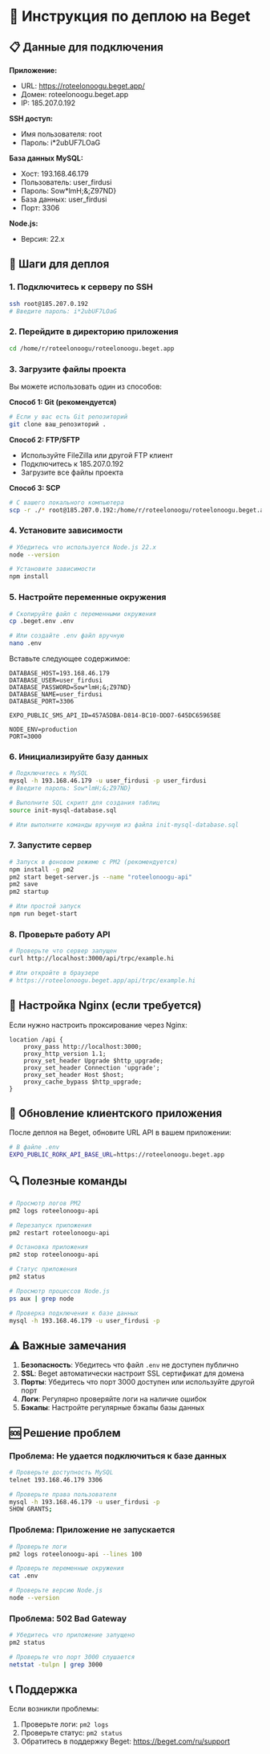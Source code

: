 # 🚀 Инструкция по деплою на Beget

## 📋 Данные для подключения

**Приложение:**
- URL: https://roteelonoogu.beget.app/
- Домен: roteelonoogu.beget.app
- IP: 185.207.0.192

**SSH доступ:**
- Имя пользователя: root
- Пароль: i*2ubUF7LOaG

**База данных MySQL:**
- Хост: 193.168.46.179
- Пользователь: user_firdusi
- Пароль: Sow*lmH;&;Z97ND}
- База данных: user_firdusi
- Порт: 3306

**Node.js:**
- Версия: 22.x

## 🔧 Шаги для деплоя

### 1. Подключитесь к серверу по SSH

```bash
ssh root@185.207.0.192
# Введите пароль: i*2ubUF7LOaG
```

### 2. Перейдите в директорию приложения

```bash
cd /home/r/roteelonoogu/roteelonoogu.beget.app
```

### 3. Загрузите файлы проекта

Вы можете использовать один из способов:

**Способ 1: Git (рекомендуется)**
```bash
# Если у вас есть Git репозиторий
git clone ваш_репозиторий .
```

**Способ 2: FTP/SFTP**
- Используйте FileZilla или другой FTP клиент
- Подключитесь к 185.207.0.192
- Загрузите все файлы проекта

**Способ 3: SCP**
```bash
# С вашего локального компьютера
scp -r ./* root@185.207.0.192:/home/r/roteelonoogu/roteelonoogu.beget.app/
```

### 4. Установите зависимости

```bash
# Убедитесь что используется Node.js 22.x
node --version

# Установите зависимости
npm install
```

### 5. Настройте переменные окружения

```bash
# Скопируйте файл с переменными окружения
cp .beget.env .env

# Или создайте .env файл вручную
nano .env
```

Вставьте следующее содержимое:
```
DATABASE_HOST=193.168.46.179
DATABASE_USER=user_firdusi
DATABASE_PASSWORD=Sow*lmH;&;Z97ND}
DATABASE_NAME=user_firdusi
DATABASE_PORT=3306

EXPO_PUBLIC_SMS_API_ID=457A5DBA-D814-BC10-DDD7-645DC659658E

NODE_ENV=production
PORT=3000
```

### 6. Инициализируйте базу данных

```bash
# Подключитесь к MySQL
mysql -h 193.168.46.179 -u user_firdusi -p user_firdusi
# Введите пароль: Sow*lmH;&;Z97ND}

# Выполните SQL скрипт для создания таблиц
source init-mysql-database.sql

# Или выполните команды вручную из файла init-mysql-database.sql
```

### 7. Запустите сервер

```bash
# Запуск в фоновом режиме с PM2 (рекомендуется)
npm install -g pm2
pm2 start beget-server.js --name "roteelonoogu-api"
pm2 save
pm2 startup

# Или простой запуск
npm run beget-start
```

### 8. Проверьте работу API

```bash
# Проверьте что сервер запущен
curl http://localhost:3000/api/trpc/example.hi

# Или откройте в браузере
# https://roteelonoogu.beget.app/api/trpc/example.hi
```

## 🔄 Настройка Nginx (если требуется)

Если нужно настроить проксирование через Nginx:

```nginx
location /api {
    proxy_pass http://localhost:3000;
    proxy_http_version 1.1;
    proxy_set_header Upgrade $http_upgrade;
    proxy_set_header Connection 'upgrade';
    proxy_set_header Host $host;
    proxy_cache_bypass $http_upgrade;
}
```

## 📱 Обновление клиентского приложения

После деплоя на Beget, обновите URL API в вашем приложении:

```bash
# В файле .env
EXPO_PUBLIC_RORK_API_BASE_URL=https://roteelonoogu.beget.app
```

## 🔍 Полезные команды

```bash
# Просмотр логов PM2
pm2 logs roteelonoogu-api

# Перезапуск приложения
pm2 restart roteelonoogu-api

# Остановка приложения
pm2 stop roteelonoogu-api

# Статус приложения
pm2 status

# Просмотр процессов Node.js
ps aux | grep node

# Проверка подключения к базе данных
mysql -h 193.168.46.179 -u user_firdusi -p
```

## ⚠️ Важные замечания

1. **Безопасность**: Убедитесь что файл `.env` не доступен публично
2. **SSL**: Beget автоматически настроит SSL сертификат для домена
3. **Порты**: Убедитесь что порт 3000 доступен или используйте другой порт
4. **Логи**: Регулярно проверяйте логи на наличие ошибок
5. **Бэкапы**: Настройте регулярные бэкапы базы данных

## 🆘 Решение проблем

### Проблема: Не удается подключиться к базе данных
```bash
# Проверьте доступность MySQL
telnet 193.168.46.179 3306

# Проверьте права пользователя
mysql -h 193.168.46.179 -u user_firdusi -p
SHOW GRANTS;
```

### Проблема: Приложение не запускается
```bash
# Проверьте логи
pm2 logs roteelonoogu-api --lines 100

# Проверьте переменные окружения
cat .env

# Проверьте версию Node.js
node --version
```

### Проблема: 502 Bad Gateway
```bash
# Убедитесь что приложение запущено
pm2 status

# Проверьте что порт 3000 слушается
netstat -tulpn | grep 3000
```

## 📞 Поддержка

Если возникли проблемы:
1. Проверьте логи: `pm2 logs`
2. Проверьте статус: `pm2 status`
3. Обратитесь в поддержку Beget: https://beget.com/ru/support
